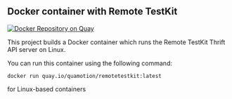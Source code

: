 Docker container with Remote TestKit
------------------------------------

[![Docker Repository on Quay](https://quay.io/repository/quamotion/remotetestkit/status "Docker Repository on Quay")](https://quay.io/repository/quamotion/remotetestkit)

This project builds a Docker container which runs the Remote TestKit Thrift API server on Linux.

You can run this container using the following command:

```
docker run quay.io/quamotion/remotetestkit:latest
```

for Linux-based containers